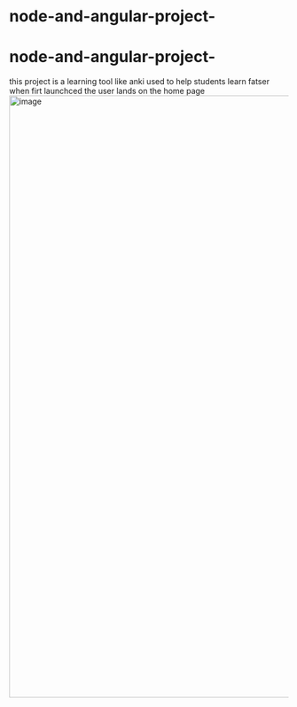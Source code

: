 ﻿# node-and-angular-project-
# node-and-angular-project-
this project is a learning tool like anki used to help students learn fatser when firt launchced the user lands on the home page <img width="1086" alt="image" src="https://github.com/Anthonykh01/node-and-angular-project-/assets/98644832/c5510fd2-5e32-4904-977f-47954eb0b04a">
